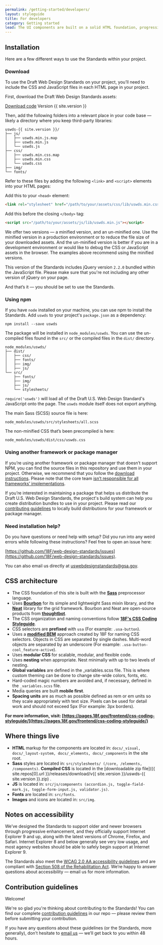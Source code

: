 ```yaml
---
permalink: /getting-started/developers/
layout: styleguide
title: For developers
category: Getting started
lead: The UI components are built on a solid HTML foundation, progressively enhanced to provide core experiences across browsers. All users will have access to the same critical information and experiences regardless of what browser they use, although those experiences will render better in newer browsers. If JavaScript fails, users will still get a robust HTML foundation.
---
```


## Installation<a id="installation"></a>

Here are a few different ways to use the Standards within your project.

### Download

To use the Draft Web Design Standards on your project, you’ll need to include the CSS and JavaScript files in each HTML page in your project.

First, download the Draft Web Design Standards assets:

<a class="link-download" href="https://github.com/18F/web-design-standards/releases/download/v{{ site.version }}/uswds-{{ site.version }}.zip">Download code</a>
<span class="link-download-subtext">Version {{ site.version }}</span>

Then, add the following folders into a relevant place in your code base — likely a directory where you keep third-party libraries:

```
uswds-{{ site.version }}/
├── js/
│   ├── uswds.min.js.map
│   ├── uswds.min.js
│   └── uswds.js
├── css/
│   ├── uswds.min.css.map
│   ├── uswds.min.css
│   └── uswds.css
├── img/
└── fonts/
```

Refer to these files by adding the following `<link>` and `<script>` elements
into your HTML pages:

Add this to your `<head>` element:

```html
<link rel="stylesheet" href="/path/to/your/assets/css/lib/uswds.min.css">
```

Add this before the closing `</body>` tag:

```html
<script src="/path/to/your/assets/js/lib/uswds.min.js"></script>
```

We offer two versions — a minified version, and an un-minified one. Use the minified version in a production environment or to reduce the file size
of your downloaded assets. And the un-minified version is better if you are in a
development environment or would like to debug the CSS or JavaScript assets in
the browser. The examples above recommend using the minified versions.

This version of the Standards includes jQuery version `2.2.0` bundled within the
JavaScript file. Please make sure that you're not including any other version
of jQuery on your page.

And that’s it — you should be set to use the Standards.

### Using npm

If you have `node` installed on your machine, you can use npm to install the Standards. Add `uswds`
to your project's `package.json` as a dependency:

```shell
npm install --save uswds
```

The package will be installed in `node_modules/uswds`. You can use the un-compiled files
found in the `src/` or the compiled files in the `dist/` directory.

```
node_modules/uswds/
├── dist/
│   ├── css/
│   ├── fonts/
│   ├── img/
│   ├── js/
└── src/
    ├── fonts/
    ├── img/
    ├── js/
    └── stylesheets/
```

`require('uswds')` will load all of the Draft U.S. Web Design Standard's JavaScript onto the page. The `uswds` module itself does not export anything.

The main Sass (SCSS) source file is here:

```
node_modules/uswds/src/stylesheets/all.scss
```

The non-minified CSS that’s been precompiled is here:

```
node_modules/uswds/dist/css/uswds.css
```

### Using another framework or package manager

If you’re using another framework or package manager that doesn’t support NPM, you can find the source files in this repository and use them in your project. Otherwise, we recommend that you follow the [download instructions](#download). Please note that the core team [isn’t responsible for all frameworks’ implementations](https://github.com/18F/web-design-standards/issues/877).

If you’re interested in maintaining a package that helps us distribute the Draft U.S. Web Design Standards, the project's build system can help you create distribution bundles to use in your project. Please read our [contributing guidelines](CONTRIBUTING.md#building-the-project-locally-with--gulp-) to locally build distributions for your framework or package manager.

### Need installation help?

Do you have questions or need help with setup? Did you run into any weird errors while following these instructions? Feel free to open an issue here:

[https://github.com/18F/web-design-standards/issues](https://github.com/18F/web-design-standards/issues).

You can also email us directly at uswebdesignstandards@gsa.gov.

## CSS architecture<a id="css-architecture"></a>

* The CSS foundation of this site is built with the **[Sass](https://sass-lang.com)** preprocessor language.
* Uses **[Bourbon](http://bourbon.io/)** for its simple and lightweight Sass mixin library, and the **[Neat](http://neat.bourbon.io/)** library for the grid framework. Bourbon and Neat are open-source products from **[thoughtbot](https://thoughtbot.com/)**.
* The CSS organization and naming conventions follow **[18F's CSS Coding Styleguide](https://pages.18f.gov/frontend/css-coding-styleguide/)**.
* CSS selectors are **prefixed** with `usa` (For example: `.usa-button`).
* Uses a **[modified BEM](https://pages.18f.gov/frontend/css-coding-styleguide/naming/)** approach created by 18F for naming CSS selectors. Objects in CSS are separated by single dashes. Multi-word objects are separated by an underscore (For example: `.usa-button-cool_feature-active`).
* Uses **modular CSS** for scalable, modular, and flexible code.
* Uses **nesting** when appropriate. Nest minimally with up to two levels of nesting.
* **Global variables** are defined in the _variables.scss file. This is where custom theming can be done to change site-wide colors, fonts, etc.
* Hard-coded magic numbers are avoided and, if necessary, defined in the `_variables.scss` file.
* Media queries are built **mobile first**.
* **Spacing units** are as much as possible defined as rem or em units so they scale appropriately with text size. Pixels can be used for detail work and should not exceed 5px (For example: 3px borders).

**For more information, visit:
[https://pages.18f.gov/frontend/css-coding-styleguide/](https://pages.18f.gov/frontend/css-coding-styleguide/)**

## Where things live<a id="where-things-live"></a>

* **HTML** markup for the components are located in: `docs/_visual, docs/_layout-system, docs/_elements, docs/_components` in the site root.
* **Sass** styles are located in: `src/stylesheets/ (/core, /elements, /components)`. **Compiled CSS** is located in the [downloadable zip file]({{ site.repos[0].url }}/releases/download/v{{ site.version }}/uswds-{{ site.version }}.zip) .
* **JS** is located in: `src/js/components (accordion.js, toggle-field-mark.js, toggle-form-input.js, validator.js)`.
* **Fonts** are located in: `src/fonts`.
* **Images** and icons are located in: `src/img`.

## Notes on accessibility<a id="notes-on-accessibility"></a>

We’ve designed the Standards to support older and newer browsers through progressive enhancement, and they officially support Internet Explorer 9 and up, along with the latest versions of Chrome, Firefox, and Safari. Internet Explorer 8 and below generally see very low usage, and most agency websites should be able to safely begin support at Internet Explorer 9.

The Standards also meet the [WCAG 2.0 AA accessibility guidelines](https://www.w3.org/TR/WCAG20/) and are compliant with [Section 508 of the Rehabilitation Act](http://www.section508.gov/). We’re happy to answer questions about accessibility — email us for more information.

## Contribution guidelines<a id="contribution-guidelines"></a>

Welcome!

We're so glad you're thinking about contributing to the Standards! You can find our complete [contribution guidelines](https://github.com/18F/web-design-standards/blob/staging/CONTRIBUTING.md) in our repo — please review them before submitting your contribution.

If you have any questions about these guidelines (or the Standards, more generally), don’t hesitate to [email us](mailto:uswebdesignstandards@gsa.gov) — we’ll get back to you within 48 hours.
